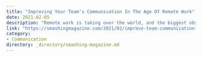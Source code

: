 ```yaml
---
title: "Improving Your Team’s Communication In The Age Of Remote Work"
date: 2021-02-05
description: "Remote work is taking over the world, and the biggest obstacle remote teams face is emulating the natural communication that happens at the office. In this article, Obed Parlapiano shares his advice and tips on how to improve your team’s communication and productivity by creating habits and processes focused on improving collaboration."
link: "https://smashingmagazine.com/2021/02/improve-team-communication-age-remote-work/"
category:
- Communication
directory: _directory/smashing-magazine.md
---
```

